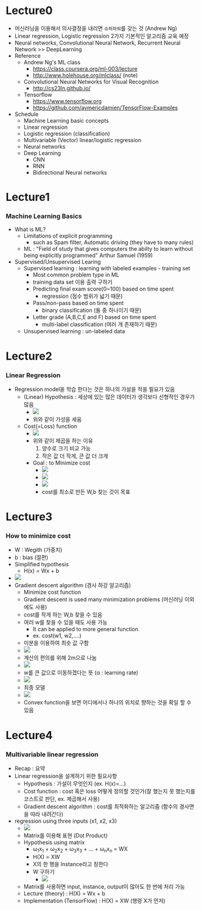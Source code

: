 # Lecture0

- 머신러닝을 이용해서 의사결정을 내리면 `슈퍼파워`를 갖는 것 (Andrew Ng)
- Linear regression, Logistic regression 2가지 기본적인 알고리즘 교육 예정
- Neural networks, Convolutional Neural Network, Recurrent Neural Network >> DeepLearning
- Reference 
    - Andrew Ng's ML class
        - https://class.coursera.org/ml-003/lecture
        - http://www.holehouse.org/mlclass/ (note)
    - Convolutional Neural Networks for Visual Recognition
        - http://cs23ln.github.io/
    - Tensorflow
        - https://www.tensorflow.org
        - https://github.com/aymericdamien/TensorFlow-Examples
- Schedule
    - Machine Learning basic concepts
    - Linear regression
    - Logistic regression (classification)
    - Multivariable (Vector) linear/logistic regression
    - Neural networks
    - Deep Learning
        - CNN
        - RNN
        - Bidirectional Neural networks
# Lecture1
### Machine Learning Basics

- What is ML?
    - Limitations of explicit programming
        - such as Spam filter, Automatic driving (they have to many rules)
    - ML : "Field of study that gives computers the abilty to learn without being explicitly programmed" Arthur Samuel (1959)
- Supervised/Unsupervised Learing
    - Supervised learning : learning with labeled examples - training set
        - Most common problem type in ML
        - training data set 이용 출력 구하기
        - Predicting final exam score(0~100) based on time spent
            - regression (점수 범위가 넓기 때문)
        - Pass/non-pass based on time spent
            - binary classification (둘 중 하나이기 때문)
        - Letter grade (A,B,C,E and F) based on time spent
            - multi-label classification (여러 개 존재하기 때문)
    - Unsupervised learning : un-labeled data
# Lecture2
### Linear Regression

- Regression model을 학습 한다는 것은 하나의 가설을 적을 필요가 있음
    - (Linear) Hypothesis : 세상에 있는 많은 데이터가 생각보다 선형적인 경우가 많음
        - ![](img/hypothesis1.JPG)
        - 위와 같이 가성을 세움
    - Cost(=Loss) function 
        - ![](img/costfunc1.JPG)
        - 위와 같이 제곱을 하는 이유
            1. 양수로 크기 비교 가능
            2. 작은 값 더 작게, 큰 값 더 크게 
        - Goal : to Minimize cost    
            - ![](img/costfunc2.JPG)
            - ![](img/costfunc3.JPG)
            - ![](img/costfunc4.JPG)
            - cost를 최소로 만든 W,b 찾는 것이 목표

# Lecture3
### How to minimize cost

- W : Wegith (가중치)
- b : bias (절편)
- Simplified hypothesis
    - H(x) = Wx + b
- ![](img/mincost1.JPG)
- Gradient descent algorithm (경사 하강 알고리즘)
    - Minimize cost function
    - Gradient descent is used many minimization problems (머신러닝 이외에도 사용)
    - cost를 작게 하는 W,b 찾을 수 있음
    - 여러 w를 찾을 수 있을 때도 사용 가능
        - It can be applied to more general function
        - ex. cost(w1, w2,....)
    - 미분을 이용하여 최솟 값 구함
    - ![](img/mincost2.JPG)
    - 계산의 편의를 위해 2m으로 나눔
    - ![](img/mincost3.JPG)
    - w를 큰 값으로 이동하겠다는 뜻 (&alpha; : learning rate)
    - ![](img/mincost4.JPG)
    - 최종 모델
    - ![](img/mincost5.JPG)
    - Convex function을 보면 어디에서나 하나의 위치로 향하는 것을 확일 할 수 있음

# Lecture4
### Multivariable linear regression

- Recap : 요약
- Linear regression을 설계하기 위한 필요사항
    - Hypothesis : 가설이 무엇인지 (ex. H(x)=...)
    - Cost function : cost 혹은 loss 어떻게 정의할 것인가(잘 했는지 못 했는지를 코스트로 판단, ex. 제곱해서 사용)
    - Gradient descent algorithm : cost를 최적화하는 알고리즘 (함수의 경사면을 따라 내려간다)
- regression using three inputs (x1, x2, x3)
    - ![](img/multivarcostfunc1.JPG)
    - Matrix를 이용해 표현 (Dot Product)
    - Hypothesis using matrix
        - &omega;<sub>1</sub>x<sub>1</sub> + &omega;<sub>2</sub>x<sub>2</sub> + &omega;<sub>3</sub>x<sub>3</sub> + ... + &omega;<sub>n</sub>x<sub>n</sub> = WX
        - H(X) = XW
        - X의 한 행을 Instance라고 칭한다
        - W 구하기
            - ![](img/matrixhypo1.JPG)
    - Matrix를 사용하면 input, instance, output이 많아도 한 번에 처리 가능
    - Lecture (theory) : H(X) = Wx + b
    - Implementation (TensorFlow) : H(X) = XW (행령 X가 먼저)



